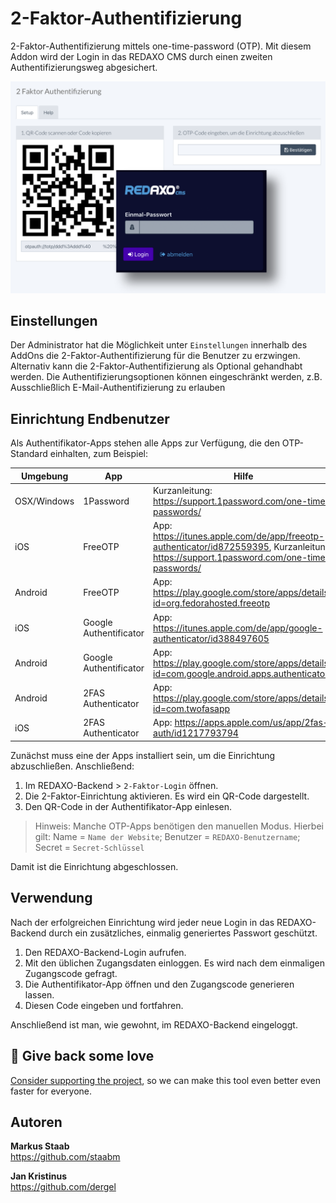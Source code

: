 # 2-Faktor-Authentifizierung

2-Faktor-Authentifizierung mittels one-time-password (OTP).
Mit diesem Addon wird der Login in das REDAXO CMS durch einen zweiten Authentifizierungsweg abgesichert.

![2-Faktor-Authentifizierung Weboberfläche](https://github.com/FriendsOfREDAXO/2factor_auth/blob/assets/screen.png?raw=true)

## Einstellungen

Der Administrator hat die Möglichkeit unter `Einstellungen` innerhalb des AddOns die 2-Faktor-Authentifizierung für die Benutzer zu erzwingen.
Alternativ kann die 2-Faktor-Authentifizierung als Optional gehandhabt werden. Die Authentifizierungsoptionen können eingeschränkt werden, z.B. Ausschließlich E-Mail-Authentifizierung zu erlauben

## Einrichtung Endbenutzer

Als Authentifikator-Apps stehen alle Apps zur Verfügung, die den OTP-Standard einhalten, zum Beispiel:

Umgebung    | App                    | Hilfe
----------- |------------------------| -----
OSX/Windows | 1Password              | Kurzanleitung: https://support.1password.com/one-time-passwords/
iOS         | FreeOTP                | App: https://itunes.apple.com/de/app/freeotp-authenticator/id872559395, Kurzanleitung: https://support.1password.com/one-time-passwords/
Android     | FreeOTP                | App: https://play.google.com/store/apps/details?id=org.fedorahosted.freeotp
iOS         | Google Authentificator | App: https://itunes.apple.com/de/app/google-authenticator/id388497605
Android     | Google Authentificator | App: https://play.google.com/store/apps/details?id=com.google.android.apps.authenticator2
Android     | 2FAS Authenticator     | App: https://play.google.com/store/apps/details?id=com.twofasapp
iOS         | 2FAS Authenticator     | App: https://apps.apple.com/us/app/2fas-auth/id1217793794

Zunächst muss eine der Apps installiert sein, um die Einrichtung abzuschließen. Anschließend:

1. Im REDAXO-Backend > `2-Faktor-Login` öffnen.
2. Die 2-Faktor-Einrichtung aktivieren. Es wird ein QR-Code dargestellt.
3. Den QR-Code in der Authentifikator-App einlesen. 

> Hinweis: Manche OTP-Apps benötigen den manuellen Modus. Hierbei gilt: Name = `Name der Website`; Benutzer = `REDAXO-Benutzername`; Secret = `Secret-Schlüssel`

Damit ist die Einrichtung abgeschlossen.

## Verwendung

Nach der erfolgreichen Einrichtung wird jeder neue Login in das REDAXO-Backend durch ein zusätzliches, einmalig generiertes Passwort geschützt.

1. Den REDAXO-Backend-Login aufrufen.
2. Mit den üblichen Zugangsdaten einloggen. Es wird nach dem einmaligen Zugangscode gefragt.
3. Die Authentifikator-App öffnen und den Zugangscode generieren lassen.
4. Diesen Code eingeben und fortfahren.

Anschließend ist man, wie gewohnt, im REDAXO-Backend eingeloggt.

## 💌 Give back some love

[Consider supporting the project](https://github.com/sponsors/staabm), so we can make this tool even better even faster for everyone.

## Autoren

**Markus Staab**  
https://github.com/staabm 

**Jan Kristinus**  
https://github.com/dergel
